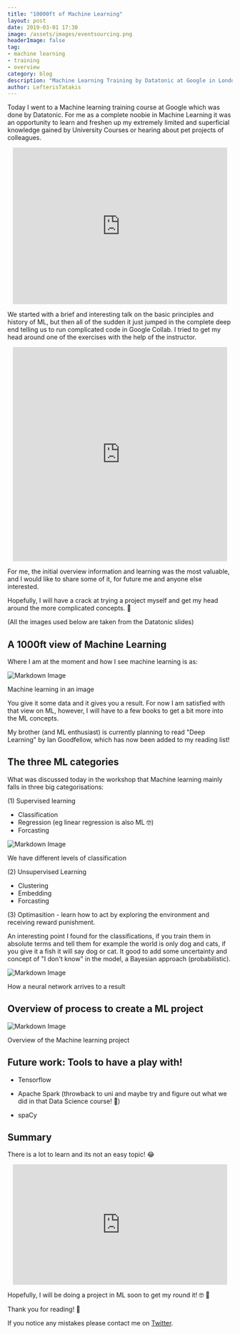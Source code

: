 ```yaml
---
title: "10000ft of Machine Learning"
layout: post
date: 2019-03-01 17:30
image: /assets/images/eventsourcing.png
headerImage: false
tag: 
- machine learning
- training
- overview
category: blog
description: "Machine Learning Training by Datatonic at Google in London."
author: LefterisTatakis
---
```

Today I went to a Machine learning training course at Google which was done by Datatonic. For me as a complete noobie in Machine Learning it was an opportunity to learn and freshen up my extremely limited and superficial knowledge gained by University Courses or hearing about pet projects of colleagues.

<p align="center">
<iframe src="https://giphy.com/embed/WoWm8YzFQJg5i" width="480" height="351" frameBorder="0" class="giphy-embed" allowFullScreen></iframe><p><a href="https://giphy.com/gifs/cartoons-comics-sea-reading-WoWm8YzFQJg5i"></a></p>
</p>

We started with a brief and interesting talk on the basic principles and history of ML, but then all of the sudden it just jumped in the complete deep end telling us to run complicated code in Google Collab. I tried to get my head around one of the exercises with the help of the instructor.

<p align="center">
<iframe src="https://giphy.com/embed/l0NwvLFprv6DrUXx6" width="480" height="480" frameBorder="0" class="giphy-embed" allowFullScreen></iframe><p><a href="https://giphy.com/gifs/afv-funny-fail-lol-l0NwvLFprv6DrUXx6"></a></p>
</p>

For me, the initial overview information and learning was the most valuable, and I would like to share some of it, for future me and anyone else interested.

Hopefully, I will have a crack at trying a project myself and get my head around the more complicated concepts. 🤔

(All the images used below are taken from the Datatonic slides)

## A 1000ft view of Machine Learning

Where I am at the moment and how I see machine learning is as:

![Markdown Image][1]
<figcaption class="caption">Machine learning in an image</figcaption>

You give it some data and it gives you a result. For now I am satisfied with that view on ML, however, I will have to a few books to get a bit more into the ML concepts.

My brother (and ML enthusiast) is currently planning to read "Deep Learning" by Ian Goodfellow, which has now been added to my reading list!

## The three ML categories

What was discussed today in the workshop that Machine learning mainly falls in three big categorisations:

(1) Supervised learning
- Classification
- Regression (eg linear regression is also ML 🤓)
- Forcasting

![Markdown Image][2]
<figcaption class="caption">We have different levels of classification</figcaption>


(2) Unsupervised Learning

- Clustering
- Embedding
- Forcasting

(3) Optimasition - learn how to act by exploring the environment and receiving reward punishment.

An interesting point I found for the classifications, if you train them in absolute terms and tell them for example the world is only dog and cats, if you give it a fish it will say dog or cat. It good to add some uncertainty and concept of "I don't know" in the model, a Bayesian approach (probabilistic).

![Markdown Image][3]
<figcaption class="caption">How a neural network arrives to a result</figcaption>


## Overview of process to create a ML project

![Markdown Image][4]
<figcaption class="caption">Overview of the Machine learning project</figcaption>

## Future work: Tools to have a play with!

- Tensorflow

- Apache Spark (throwback to uni and maybe try and figure out what we did in that Data Science course! 😬)

- spaCy

<!-- ## Adding ML in Media Companies

You ML to identify

- Pricing strategies - optimal prices, personal prices, dynamic prices
- Churn prevention - identify subscribers likely to churn
- Piracy Detection -->
## Summary

There is a lot to learn and its not an easy topic! 😂 

<p align="center">
<iframe src="https://giphy.com/embed/1X61eW9DotM7TgBnOc" width="480" height="270" frameBorder="0" class="giphy-embed" allowFullScreen></iframe><p><a href="https://giphy.com/gifs/hyperrpg-game-reaction-1X61eW9DotM7TgBnOc"></a></p>
</p>

Hopefully, I will be doing a project in ML soon to get my round it! 🤓 🤔


Thank you for reading! 👋

If you notice any mistakes please contact me on <a href="https://twitter.com/LTatakis"> Twitter</a>.

[1]: /assets/images/ml/MLinAnImage.png
[2]: /assets/images/ml/petclassification.png
[4]: /assets/images/ml/neural.png
[3]: /assets/images/ml/overviewOfMLProcess.png
